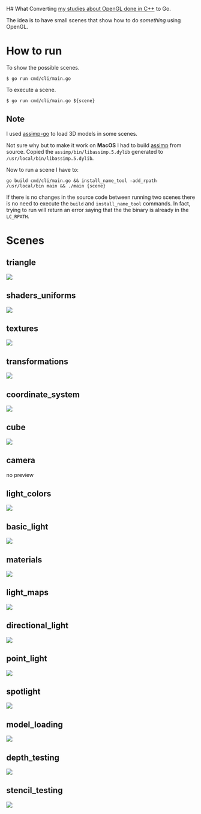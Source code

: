 H# What
Converting [my studies about OpenGL done in C++](https://github.com/igoramorim/learn-opengl) to Go.

The idea is to have small scenes that show how to do _something_ using OpenGL.

# How to run

To show the possible scenes.
````
$ go run cmd/cli/main.go
````

To execute a scene.
````
$ go run cmd/cli/main.go ${scene}
````

## Note

I used [assimp-go](https://github.com/bloeys/assimp-go) to load 3D models in some scenes.

Not sure why but to make it work on **MacOS** I had to build [assimp](https://github.com/assimp/assimp/blob/master/Build.md) from source. Copied the `assimp/bin/libassimp.5.dylib` generated to `/usr/local/bin/libassimp.5.dylib`.

Now to run a scene I have to:
````
go build cmd/cli/main.go && install_name_tool -add_rpath /usr/local/bin main && ./main {scene}
````

If there is no changes in the source code between running two scenes there is no need to execute the `build` and `install_name_tool` commands. In fact, trying to run will return an error saying that the the binary is already in the `LC_RPATH`.

# Scenes

## triangle
![](/images/triangle.png)

## shaders_uniforms
![](/images/shaders_uniforms.png)

## textures
![](/images/textures.png)

## transformations
![](/images/transformations.png)

## coordinate_system
![](/images/coordinate_system.png)

## cube
![](/images/cube.png)

## camera
no preview

## light_colors
![](/images/light_colors.png)

## basic_light
![](/images/basic_light.png)

## materials
![](/images/materials.png)

## light_maps
![](/images/light_maps.png)

## directional_light
![](/images/directional_light.png)

## point_light
![](/images/point_light.png)

## spotlight
![](/images/spotlight.png)

## model_loading
![](/images/model_loading.png)

## depth_testing
![](/images/depth_testing.png)

## stencil_testing
![](/images/stencil_testing.png)
